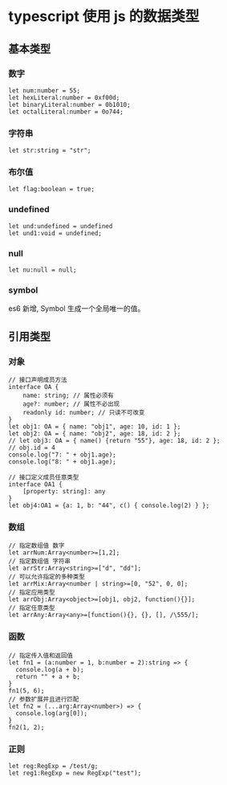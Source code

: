 # typescript  使用 js 的数据类型
## 基本类型
### 数字

```
let num:number = 55;
let hexLiteral:number = 0xf00d;
let binaryLiteral:number = 0b1010;
let octalLiteral:number = 0o744;
```

### 字符串

```
let str:string = "str";
```

### 布尔值

```
let flag:boolean = true;
```

### undefined

```
let und:undefined = undefined
let und1:void = undefined;
```

### null

```
let nu:null = null;
```

### symbol
es6 新增, Symbol 生成一个全局唯一的值。

## 引用类型
### 对象

```
// 接口声明成员方法
interface OA {
    name: string; // 属性必须有
    age?: number; // 属性不必出现
    readonly id: number; // 只读不可改变
}
let obj1: OA = { name: "obj1", age: 10, id: 1 };
let obj2: OA = { name: "obj2", age: 18, id: 2 };
// let obj3: OA = { name() {return "55"}, age: 18, id: 2 };
// obj.id = 4
console.log("7: " + obj1.age);
console.log("8: " + obj1.age);

// 接口定义成员任意类型
interface OA1 {
    [property: string]: any
}
let obj4:OA1 = {a: 1, b: "44", c() { console.log(2) } };
```

### 数组

```
// 指定数组值 数字
let arrNum:Array<number>=[1,2];
// 指定数组值 字符串
let arrStr:Array<string>=["d", "dd"];
// 可以允许指定的多种类型
let arrMix:Array<number | string>=[0, "52", 0, 0];
// 指定应用类型
let arrObj:Array<object>=[obj1, obj2, function(){}];
// 指定任意类型
let arrAny:Array<any>=[function(){}, {}, [], /\555/];
```

### 函数

```
// 指定传入值和返回值
let fn1 = (a:number = 1, b:number = 2):string => {
  console.log(a + b);
  return "" + a + b;
}
fn1(5, 6);
// 参数扩展并且进行匹配
let fn2 = (...arg:Array<number>) => {
  console.log(arg[0]);
}
fn2(1, 2);
```

### 正则

```
let reg:RegExp = /test/g;
let reg1:RegExp = new RegExp("test");
```